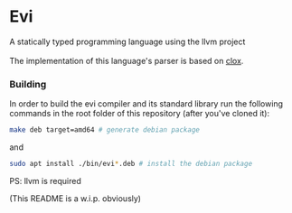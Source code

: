 # Evi

A statically typed programming language using the llvm project<br/><br/>
The implementation of this language's parser is based on [clox](https://craftinginterpreters.com/).

### Building
In order to build the evi compiler and its standard library run the following commands in the root folder of this repository (after you've cloned it):

```sh
make deb target=amd64 # generate debian package
```

and

```sh
sudo apt install ./bin/evi*.deb # install the debian package
```

PS: llvm is required

(This README is a w.i.p. obviously)
